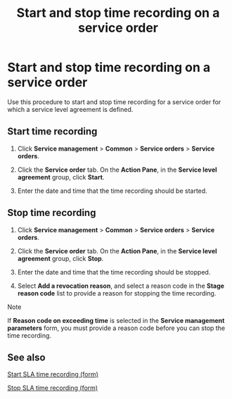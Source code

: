 ﻿---
title: Start and stop time recording on a service order
TOCTitle: Start and stop time recording on a service order
ms:assetid: 916488b7-c6f5-4421-b1f9-d595bf6033eb
ms:mtpsurl: https://technet.microsoft.com/en-us/library/Gg242907(v=AX.60)
ms:contentKeyID: 36058562
ms.date: 04/18/2014
mtps_version: v=AX.60
_tocRel: gg243091(v=ax.60)/toc.json
---

# Start and stop time recording on a service order 




Use this procedure to start and stop time recording for a service order for which a service level agreement is defined.

## Start time recording

1.  Click **Service management** \> **Common** \> **Service orders** \> **Service orders**.

2.  Click the **Service order** tab. On the **Action Pane**, in the **Service level agreement** group, click **Start**.

3.  Enter the date and time that the time recording should be started.

## Stop time recording

1.  Click **Service management** \> **Common** \> **Service orders** \> **Service orders**.

2.  Click the **Service order** tab. On the **Action Pane**, in the **Service level agreement** group, click **Stop**.

3.  Enter the date and time that the time recording should be stopped.

4.  Select **Add a revocation reason**, and select a reason code in the **Stage reason code** list to provide a reason for stopping the time recording.


> [!NOTE]
> <P>If <STRONG>Reason code on exceeding time</STRONG> is selected in the <STRONG>Service management parameters</STRONG> form, you must provide a reason code before you can stop the time recording.</P>



## See also

[Start SLA time recording (form)](https://technet.microsoft.com/en-us/library/hh242297\(v=ax.60\))

[Stop SLA time recording (form)](https://technet.microsoft.com/en-us/library/hh242241\(v=ax.60\))

  


